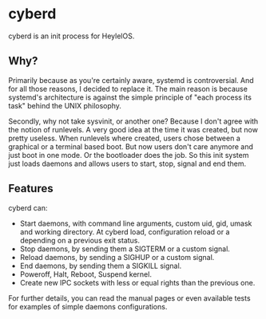 # cyberd

cyberd is an init process for HeylelOS.

## Why?

Primarily because as you're certainly aware, systemd is controversial. And for all those reasons,
I decided to replace it. The main reason is because systemd's architecture is against the simple
principle of "each process its task" behind the UNIX philosophy.

Secondly, why not take sysvinit, or another one? Because I don't agree with the notion of runlevels.
A very good idea at the time it was created, but now pretty useless. When runlevels where created,
users chose between a graphical or a terminal based boot.
But now users don't care anymore and just boot in one mode. Or the bootloader does the job.
So this init system just loads daemons and allows users to start, stop, signal and end them.

## Features

cyberd can:
- Start daemons, with command line arguments, custom uid, gid, umask and working directory. At cyberd load, configuration reload or a depending on a previous exit status.
- Stop daemons, by sending them a SIGTERM or a custom signal.
- Reload daemons, by sending a SIGHUP or a custom signal.
- End daemons, by sending them a SIGKILL signal.
- Poweroff, Halt, Reboot, Suspend kernel.
- Create new IPC sockets with less or equal rights than the previous one.

For further details, you can read the manual pages or even available tests for examples of simple daemons configurations.

